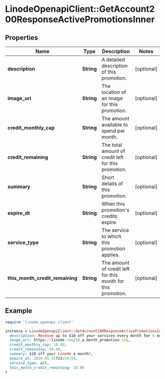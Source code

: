 # LinodeOpenapiClient::GetAccount200ResponseActivePromotionsInner

## Properties

| Name | Type | Description | Notes |
| ---- | ---- | ----------- | ----- |
| **description** | **String** | A detailed description of this promotion. | [optional] |
| **image_url** | **String** | The location of an image for this promotion. | [optional] |
| **credit_monthly_cap** | **String** | The amount available to spend per month. | [optional] |
| **credit_remaining** | **String** | The total amount of credit left for this promotion. | [optional] |
| **summary** | **String** | Short details of this promotion. | [optional] |
| **expire_dt** | **String** | When this promotion&#39;s credits expire. | [optional] |
| **service_type** | **String** | The service to which this promotion applies. | [optional] |
| **this_month_credit_remaining** | **String** | The amount of credit left for this month for this promotion. | [optional] |

## Example

```ruby
require 'linode_openapi_client'

instance = LinodeOpenapiClient::GetAccount200ResponseActivePromotionsInner.new(
  description: Receive up to $10 off your services every month for 6 months! Unused credits will expire once this promotion period ends.,
  image_url: https://linode.com/10_a_month_promotion.svg,
  credit_monthly_cap: 10.00,
  credit_remaining: 50.00,
  summary: $10 off your Linode a month!,
  expire_dt: 2018-01-31T23:59:59,
  service_type: all,
  this_month_credit_remaining: 10.00
)
```

